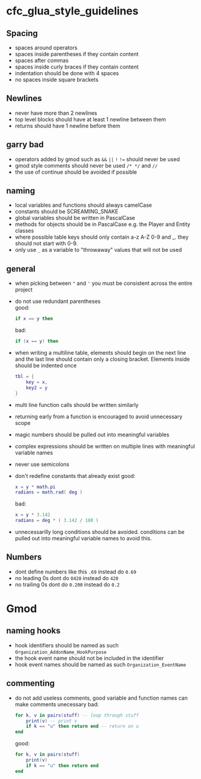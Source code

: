 # cfc_glua_style_guidelines

##  Spacing
- spaces around operators
- spaces inside parentheses if they contain content
- spaces after commas
- spaces inside curly braces if they contain content
- indentation should be done with 4 spaces
- no spaces inside square brackets

## Newlines
- never have more than 2 newlines
- top level blocks should have at least 1 newline between them
- returns should have 1 newline before them

## garry bad
- operators added by gmod such as `&&` `||` `!` `!=` should never be used
- gmod style comments should never be used `/* */` and `//`
- the use of continue should be avoided if possible

## naming
- local variables and functions should always camelCase
- constants should be SCREAMING_SNAKE
- global variables should be written in PascalCase
- methods for objects should be in PascalCase e.g. the Player and Entity classes
- where possible table keys should only contain a-z A-Z 0-9 and \_.  they should not start with 0-9.
- only use `_` as a variable to "throwaway" values that will not be used

## general
- when picking between `"`  and `'` you must be consistent across the entire project
- do not use redundant parentheses  
  good: 
  ```lua
  if x == y then
  ```
  bad: 
  ```lua
  if (x == y) then
  ```

- when writing a multiline table, elements should begin on the next line and the last line should contain only a closing bracket. Elements inside should be indented once
  ```lua
  tbl = {
      key = x,
      key2 = y
  }
  ```
- multi line function calls should be written similarly 
- returning early from a function is encouraged to avoid unnecessary scope
- magic numbers should be pulled out into meaningful variables
- complex expressions should be written on multiple lines with meaningful variable names
- never use semicolons
- don't redefine constants that already exist
  good: 
  ```lua
  x = y * math.pi
  radians = math.rad( deg )
  ```
  bad:
  ```lua
  x = y * 3.142
  radians = deg * ( 3.142 / 180 )
  ```
- unnecessarilly long conditions should be avoided. conditions can be pulled out into meaningful variable names to  avoid this.

## Numbers
- dont define numbers like this `.69` instead do `0.69`
- no leading 0s dont do `0420` instead do `420`
- no trailing 0s dont do `0.200` instead do `0.2`

# Gmod
## naming hooks
- hook identifiers should be named as such `Organization_AddonName_HookPurpose`
- the hook event name should not be included in the identifier
- hook event names should be named as such `Organization_EventName`

##  commenting
- do not add useless comments, good variable and function names can make comments unecessary
  bad:
  ```lua
  for k, v in pairs(stuff) -- loop through stuff
      print(v) -- print v
      if k == "u" then return end -- return on u
  end
  ```
  good:
  ```lua
  for k, v in pairs(stuff)
      print(v)
      if k == "u" then return end
  end
  ```
